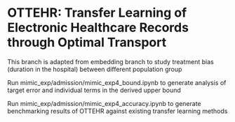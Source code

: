 # OTTEHR: Transfer Learning of Electronic Healthcare Records through Optimal Transport  #

This branch is adapted from embedding branch to study treatment bias (duration in the hospital) between different population group

Run mimic_exp/admission/mimic_exp4_bound.ipynb to generate analysis of target error and individual terms in the derived upper bound 

Run mimic_exp/admission/mimic_exp4_accuracy.ipynb to generate benchmarking results of OTTEHR against existing transfer learning methods 


